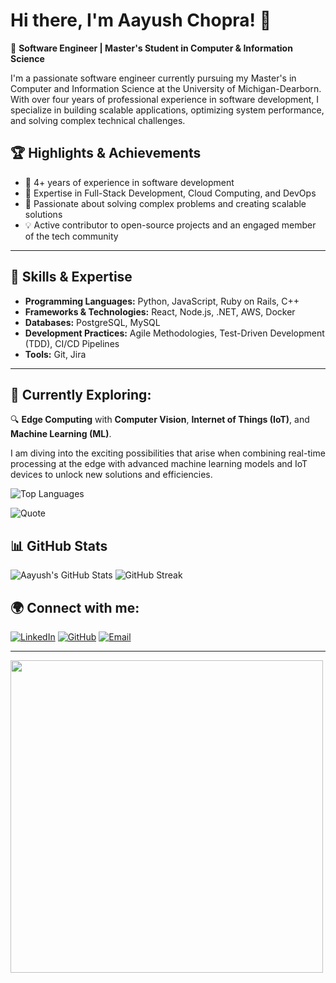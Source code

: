 # Hi there, I'm Aayush Chopra! 👋

🚀 **Software Engineer | Master's Student in Computer & Information Science**

I'm a passionate software engineer currently pursuing my Master's in Computer and Information Science at the University of Michigan-Dearborn. With over four years of professional experience in software development, I specialize in building scalable applications, optimizing system performance, and solving complex technical challenges.

## 🏆 Highlights & Achievements

<ul>
  <li>🏅 4+ years of experience in software development</li>
  <li>🚀 Expertise in Full-Stack Development, Cloud Computing, and DevOps</li>
  <li>🎯 Passionate about solving complex problems and creating scalable solutions</li>
  <li>💡 Active contributor to open-source projects and an engaged member of the tech community</li>
</ul>

---

## 💼 Skills & Expertise

<ul>
  <li><strong>Programming Languages:</strong> Python, JavaScript, Ruby on Rails, C++</li>
  <li><strong>Frameworks & Technologies:</strong> React, Node.js, .NET, AWS, Docker</li>
  <li><strong>Databases:</strong> PostgreSQL, MySQL</li>
  <li><strong>Development Practices:</strong> Agile Methodologies, Test-Driven Development (TDD), CI/CD Pipelines</li>
  <li><strong>Tools:</strong> Git, Jira</li>
</ul>

---

## 🚀 Currently Exploring:

🔍 **Edge Computing** with **Computer Vision**, **Internet of Things (IoT)**, and **Machine Learning (ML)**. 

I am diving into the exciting possibilities that arise when combining real-time processing at the edge with advanced machine learning models and IoT devices to unlock new solutions and efficiencies.

![Top Languages](https://github-readme-stats.vercel.app/api/top-langs/?username=ayushchopra20&layout=compact&theme=radical)

![Quote](https://quotes-github-readme.vercel.app/api?type=horizontal&theme=radical)

## 📊 GitHub Stats

![Aayush's GitHub Stats](https://github-readme-stats.vercel.app/api?username=ayushchopra20&show_icons=true&theme=radical) ![GitHub Streak](https://github-readme-streak-stats.herokuapp.com/?user=ayushchopra20&theme=radical)

## 🌍 Connect with me:

[![LinkedIn](https://img.shields.io/badge/LinkedIn-Connect-blue?logo=linkedin)](https://www.linkedin.com/in/aachopra/)
[![GitHub](https://img.shields.io/badge/GitHub-Profile-black?logo=github)](https://github.com/ayushchopra20)
[![Email](https://img.shields.io/badge/Email-Contact-red?logo=gmail&logoColor=white)](mailto:aayushh@umich.edu)

---

<img src="https://media.giphy.com/media/qgQUggAC3Pfv687qPC/giphy.gif" width="500" />
